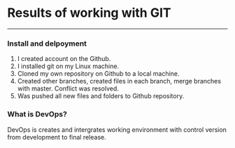 # Results of working with GIT #
-----
### Install and delpoyment ###

1. I created account on the Github.
2. I installed git on my Linux machine.
3. Cloned my own repository on Github to a local machine.
4. Created other branches, created files in each branch, merge branches with master. Conflict was resolved.
5. Was pushed all new files and folders to Github repository.

### What is DevOps? ###
DevOps is creates and intergrates working environment with control version from development to final release.
